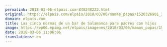 ```yaml
---
permalink: 2018-03-06-elpais.com-848248222.html
original: https://elpais.com/elpais/2018/03/06/mamas_papas/1520326901_306305.html#?ref=rss&format=simple&link=link
domain: elpais.com
title: Las cinco normas de un bar de Salamanca para padres con hijos
image: https://ep00.epimg.net/elpais/imagenes/2018/03/06/mamas_papas/1520326901_306305_1520333128_rrss_normal.jpg
date: 2018-03-06 11:06:06
translations: en
---
```


